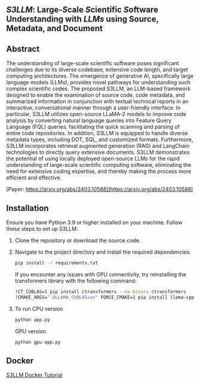 ## *S3LLM*: Large-*S*cale *S*cientific *S*oftware Understanding with *LLMs* using Source, Metadata, and Document

## Abstract

The understanding of large-scale scientific software poses significant challenges due to its diverse codebase, extensive code length, and target computing architectures. The emergence of generative AI, specifically large language models (LLMs), provides novel pathways for understanding such complex scientific codes. The proposed S3LLM, an LLM-based framework designed to enable the examination of source code, code metadata, and summarized information in conjunction with textual technical reports in an interactive, conversational manner through a user-friendly interface. In particular, S3LLM utilizes open-source LLaMA-2 models to improve code analysis by converting natural language queries into Feature Query Language (FQL) queries, facilitating the quick scanning and parsing of entire code repositories. In addition, S3LLM is equipped to handle diverse metadata types, including DOT, SQL, and customized formats. Furthermore, S3LLM incorporates retrieval augmented generation (RAG) and LangChain technologies to directly query extensive documents. S3LLM demonstrates the potential of using locally deployed open-source LLMs for the rapid understanding of large-scale scientific computing software, eliminating the need for extensive coding expertise, and thereby making the process more efficient and effective.

[Paper: https://arxiv.org/abs/2403.10588](https://arxiv.org/abs/2403.10588)

## Installation

Ensure you have Python 3.9 or higher installed on your machine. Follow these steps to set up S3LLM:

1. Clone the repository or download the source code.
2. Navigate to the project directory and install the required dependencies:

   ```bash
   pip install -r requirements.txt
   ```

   If you encounter any issues with GPU connectivity, try reinstalling the transformers library with the following command:

   ```bash
   !CT_CUBLAS=1 pip install ctransformers --no-binary ctransformers
   !CMAKE_ARGS="-DLLAMA_CUBLAS=on" FORCE_CMAKE=1 pip install llama-cpp-python --force-reinstall --upgrade --no-cache-dir --verbose
   ```
3. To run 
   CPU version
   ```bash
   python app.py
   ```
   GPU version
   ```bash
   python gpu-app.py
   ```
   
## Docker
[S3LLM Docker Tutorial](https://github.com/ResponsibleAILab/S3LLM/blob/main/docker/S3LLM_Docker_Installation_Tutorial.pdf)
